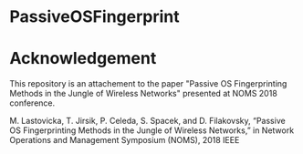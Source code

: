 # PassiveOSFingerprint

# Acknowledgement
This repository is an attachement to the paper "Passive OS Fingerprinting Methods in the Jungle of Wireless Networks" presented at NOMS 2018 conference.

M. Lastovicka, T. Jirsik, P. Celeda, S. Spacek, and D. Filakovsky, “Passive OS Fingerprinting Methods in the Jungle of Wireless Networks,” in Network Operations and Management Symposium (NOMS), 2018 IEEE